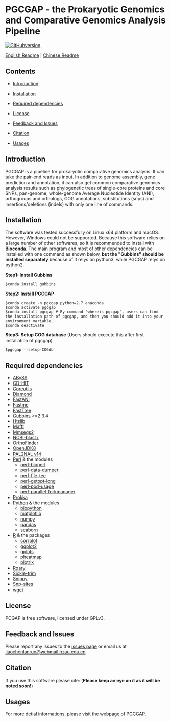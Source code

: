 # PGCGAP - the Prokaryotic Genomics and Comparative Genomics Analysis Pipeline
[![GitHubversion](https://badge.fury.io/gh/liaochenlanruo%2Fpgcgap.svg)](https://badge.fury.io/gh/liaochenlanruo%2Fpgcgap)

[English Readme](https://liaochenlanruo.github.io/pgcgap?_blank) | [Chinese Readme](https://liaochenlanruo.github.io/2019/04/28/PGCGAP%E4%B8%AD%E6%96%87%E8%AF%B4%E6%98%8E/?_blank)

## Contents

- [Introduction](#introduction)
- [Installation](#installation)
- [Required dependencies](#required-dependencies)
- [License](#license)
- [Feedback and Issues](#feedback-and-issues)
- [Citation](#citation)

- [Usages](#usages)

## Introduction

PGCGAP is a pipeline for prokaryotic comparative genomics analysis. It can take the pair-end reads as input. In addition to genome assembly, gene prediction and annotation, it can also get common comparative genomics analysis results such as phylogenetic trees of single-core proteins and core SNPs, pan-genome, whole-genome Average Nucleotide Identity (ANI), orthogroups and orthologs, COG annotations, substitutions (snps) and insertions/deletions (indels) with only one line of commands.

## Installation

The software was tested successfully on Linux x64 platform and macOS. However, Windows could not be supported. Because this software relies on a large number of other softwares, so it is recommended to install with __[Bioconda](https://bioconda.github.io/index.html)__. The main program and most of other dependencies can be installed with one command as shown below, __but the "Gubbins" should be installed separately__ because of it relys on python3, while PGCGAP relys on python2.


__Step1: Install Gubbins__

```
$conda install gubbins
```

__Step2: Install PGCGAP__

```
$conda create -n pgcgap python=2.7 anaconda
$conda activate pgcgap
$conda install pgcgap # By command "whereis pgcgap", users can find the installation path of pgcgap, and then you should add it into your environment variable.
$conda deactivate
```

__Step3: Setup COG database__ (Users should execute this after first installation of pgcgap)

```
$pgcgap --setup-COGdb
```


## Required dependencies

- [ABySS](http://www.bcgsc.ca/platform/bioinfo/software/abyss/)
- [CD-HIT](http://weizhongli-lab.org/cd-hit/)
- [Coreutils](https://www.gnu.org/software/coreutils/)
- [Diamond](https://github.com/bbuchfink/diamond)
- [FastANI](https://github.com/ParBLiSS/FastANI)
- [Fastme](http://www.atgc-montpellier.fr/fastme/binaries.php)
- [FastTree](http://www.microbesonline.org/fasttree/)
- [Gubbins](https://github.com/sanger-pathogens/gubbins) >=2.3.4
- [Htslib](https://github.com/samtools/htslib)
- [Mafft](https://mafft.cbrc.jp/alignment/software/)
- [Mmseqs2](https://github.com/soedinglab/mmseqs2)
- [NCBI-blast+](https://blast.ncbi.nlm.nih.gov/Blast.cgi?CMD=Web&PAGE_TYPE=BlastDocs&DOC_TYPE=Download)
- [OrthoFinder](https://github.com/davidemms/OrthoFinder)
- [OpenJDK8](https://openjdk.java.net/)
- [PAL2NAL v14](http://www.bork.embl.de/pal2nal/)
- [Perl](http://www.perl.org/get.html) & the modules
  - [perl-bioperl](http://metacpan.org/pod/BioPerl)
  - [perl-data-dumper](http://metacpan.org/pod/Data::Dumper)
  - [perl-file-tee](http://metacpan.org/pod/File::Tee)
  - [perl-getopt-long](http://metacpan.org/pod/Getopt::Long)
  - [perl-pod-usage](http://search.cpan.org/~marekr/Pod-Usage-1.69/)
  - [perl-parallel-forkmanager](https://metacpan.org/pod/release/DLUX/Parallel-ForkManager-0.7.5/ForkManager.pm)
- [Prokka](https://github.com/tseemann/prokka)
- [Python](https://www.python.org/) & the modules
  - [biopython](https://biopython.org/)
  - [matplotlib](https://matplotlib.org/)
  - [numpy](http://www.numpy.org/)
  - [pandas](http://pandas.pydata.org/)
  - [seaborn](http://seaborn.pydata.org/)
- [R](https://www.r-project.org/) & the packages
  - [corrplot](https://cran.r-project.org/web/packages/corrplot/index.html)
  - [ggplot2](https://cran.r-project.org/web/packages/ggplot2/)
  - [gplots](https://cran.r-project.org/web/packages/gplots/)
  - [pheatmap](https://cran.r-project.org/web/packages/pheatmap/index.html)
  - [plotrix](https://cran.r-project.org/web/packages/plotrix/)
- [Roary](https://sanger-pathogens.github.io/Roary/)
- [Sickle-trim](https://github.com/najoshi/sickle)
- [Snippy](https://github.com/tseemann/snippy)
- [Snp-sites](https://github.com/sanger-pathogens/snp-sites)
- [wget](https://www.gnu.org/software/wget/)


## License

PCGAP is free software, licensed under GPLv3.

## Feedback and Issues

Please report any issues to the [issues page](https://github.com/liaochenlanruo/pcgap/issues) or email us at [liaochenlanruo@webmail.hzau.edu.cn](mailto:liaochenlanruo@webmail.hzau.edu.cn).

## Citation

If you use this software please cite: (__Please keep an eye on it as it will be noted soon!__)


## Usages
For more detial informations, please visit the webpage of [PGCGAP](https://liaochenlanruo.github.io/pgcgap?_blank).

